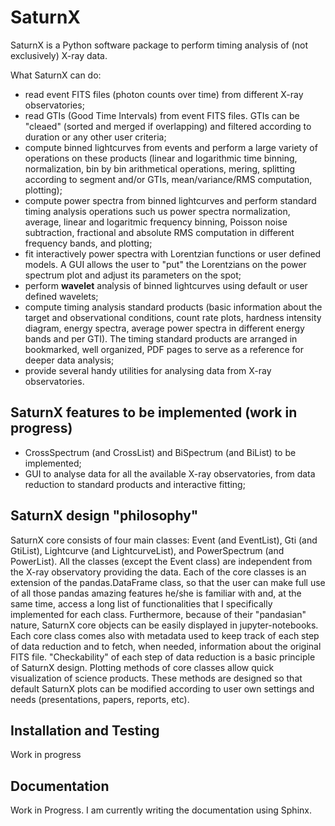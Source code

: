 
SaturnX
========

SaturnX is a Python software package to perform timing 
analysis of (not exclusively) X-ray data.

What SaturnX can do:

- read event FITS files (photon counts over time) from different X-ray observatories;
- read GTIs (Good Time Intervals) from event FITS files. GTIs can be "cleaed" (sorted and merged if overlapping) and filtered according to duration or any other user criteria;
- compute binned lightcurves from events and perform a large variety of operations on these products (linear and logarithmic time binning, normalization, bin by bin arithmetical operations, mering, splitting according to segment and/or GTIs, mean/variance/RMS computation, plotting);
- compute power spectra from binned lightcurves and perform standard timing analysis operations such us power spectra normalization, average, linear and logaritmic frequency binning, Poisson noise subtraction, fractional and absolute RMS computation in different frequency bands, and plotting;
- fit interactively power spectra with Lorentzian functions or user defined models. A GUI allows the user to "put" the Lorentzians on the power spectrum plot and adjust its parameters on the spot;
- perform **wavelet** analysis of binned lightcurves using default or user defined wavelets;
- compute timing analysis standard products (basic information about the target and observational conditions, count rate plots, hardness intensity diagram, energy spectra, average power spectra in different energy bands and per GTI). The timing standard products are arranged in bookmarked, well organized, PDF pages to serve as a reference for deeper data analysis;
- provide several handy utilities for analysing data from X-ray observatories.

SaturnX features to be implemented (work in progress)
-----------------------------------------------------
- CrossSpectrum (and CrossList) and BiSpectrum (and BiList) to be implemented;
- GUI to analyse data for all the available X-ray observatories, from data reduction to standard products and interactive fitting;

SaturnX design "philosophy"
---------------------------

SaturnX core consists of four main classes: Event (and EventList), Gti (and GtiList), Lightcurve (and LightcurveList), and PowerSpectrum (and PowerList). All the classes (except the Event class) are independent from the X-ray observatory providing the data. 
Each of the core classes is an extension of the pandas.DataFrame class, so that the user can make full use of all those pandas amazing features he/she is familiar with and, at the same time, access a long list of functionalities that I specifically implemented for each class. Furthermore, because of their "pandasian" nature, SaturnX core objects can be easily displayed in jupyter-notebooks.
Each core class comes also with metadata used to keep track of each step of data reduction and to fetch, when needed, information about the original FITS file. "Checkability" of each step of data reduction is a basic principle of SaturnX design.
Plotting methods of core classes allow quick visualization of science products. These methods are designed so that default SaturnX plots can be modified according to user own settings and needs (presentations, papers, reports, etc).

Installation and Testing
------------------------

Work in progress

Documentation
-------------

Work in Progress. I am currently writing the documentation using Sphinx.



